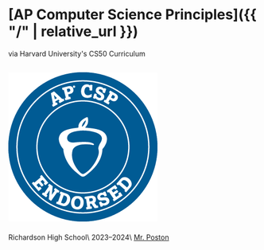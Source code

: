 # [AP Computer Science Principles]({{ "/" | relative_url }})

via Harvard University's CS50 Curriculum

![APCSP Endorsed](AP.png)
---

Richardson High School\\
2023–2024\\
[Mr. Poston](mailto:john.poston@risd.org)
